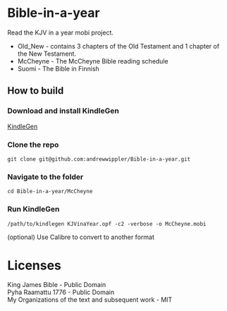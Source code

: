 # Bible-in-a-year

Read the KJV in a year mobi project.

- Old_New - contains 3 chapters of the Old Testament and 1 chapter of the New Testament.
- McCheyne - The McCheyne Bible reading schedule
- Suomi - The Bible in Finnish

## How to build

### Download and install KindleGen
[KindleGen](https://www.amazon.com/gp/feature.html?docId=1000765211)
### Clone the repo
```
git clone git@github.com:andrewwippler/Bible-in-a-year.git
```
### Navigate to the folder
```
cd Bible-in-a-year/McCheyne
```
### Run KindleGen
```
/path/to/kindlegen KJVinaYear.opf -c2 -verbose -o McCheyne.mobi
```
(optional) Use Calibre to convert to another format

# Licenses
King James Bible - Public Domain  
Pyha Raamattu 1776 - Public Domain  
My Organizations of the text and subsequent work - MIT
